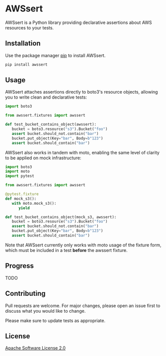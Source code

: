 # AWSsert

AWSsert is a Python library providing declarative assertions about AWS resources to your tests.

## Installation

Use the package manager [pip](https://pip.pypa.io/en/stable/) to install AWSsert.

```bash
pip install awssert
```

## Usage

AWSsert attaches assertions directly to boto3's resource objects, allowing you to write clean and declarative tests:

```python
import boto3

from awssert.fixtures import awssert

def test_bucket_contains_object(awssert):
   bucket = boto3.resource("s3").Bucket("foo")
   assert bucket.should_not.contain("bar")
   bucket.put_object(Key="bar", Body=b"123")
   assert bucket.should_contain("bar")
```

AWSsert also works in tandem with moto, enabling the same level of clarity to be applied on mock infrastructure:

```python
import boto3
import moto
import pytest

from awssert.fixtures import awssert

@pytest.fixture
def mock_s3():
   with moto.mock_s3():
      yield

def test_bucket_contains_object(mock_s3, awssert):
   bucket = boto3.resource("s3").Bucket("foo")
   assert bucket.should_not.contain("bar")
   bucket.put_object(Key="bar", Body=b"123")
   assert bucket.should_contain("bar")
```

Note that AWSsert currently only works with moto usage of the fixture form, which must be included in a test __before__ the awssert fixture.

## Progress
TODO


## Contributing
Pull requests are welcome. For major changes, please open an issue first to discuss what you would like to change.

Please make sure to update tests as appropriate.

## License
[Apache Software License 2.0](https://www.apache.org/licenses/LICENSE-2.0)